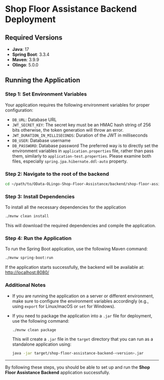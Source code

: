 
# Shop Floor Assistance Backend Deployment

## Required Versions

- **Java**: 17
- **Spring Boot**: 3.3.4
- **Maven**: 3.9.9
- **Olingo**: 5.0.0

## Running the Application

### Step 1: Set Environment Variables

Your application requires the following environment variables for proper configuration:
- `DB_URL`: Database URL
- `JWT_SECRET_KEY`: The secret key must be an HMAC hash string of 256 bits otherwise, the token generation will throw an error.
- `JWT_DURATION_IN_MILLISECONDS`: Duration of the JWT in milliseconds
- `DB_USER`: Database username
- `DB_PASSWORD`: Database password
  The preferred way is to directly set the environment variables in `application.properties` file, rather than pass them, similarly to `application-test.properties`.
  Please examine both files, especially `spring.jpa.hibernate.ddl-auto` property.

### Step 2: Navigate to the root of the backend

```bash
cd ~/path/to/OData-OLingo-Shop-Floor-Assistance/backend/shop-floor-assistance-backend
```

### Step 3: Install Dependencies
To install all the necessary dependencies for the application

```bash
./mvnw clean install
```

This will download the required dependencies and compile the application.

### Step 4: Run the Application

To run the Spring Boot application, use the following Maven command:

```bash
./mvnw spring-boot:run
```

If the application starts successfully, the backend will be available at: [http://localhost:8080/](http://localhost:8080/)

### Additional Notes

- If you are running the application on a server or different environment, make sure to configure the environment variables accordingly (e.g., using `export` for Linux/macOS or `set` for Windows).
- If you need to package the application into a `.jar` file for deployment, use the following command:

  ```bash
  ./mvnw clean package
  ```

  This will create a `.jar` file in the `target` directory that you can run as a standalone application using:

  ```bash
  java -jar target/shop-floor-assistance-backend-<version>.jar
  ```

---

By following these steps, you should be able to set up and run the **Shop Floor Assistance Backend** application successfully.

